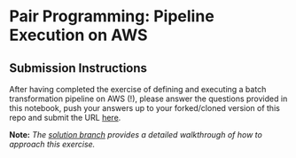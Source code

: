 # Pair Programming: Pipeline Execution on AWS

## Submission Instructions

After having completed the exercise of defining and executing a batch transformation pipeline on AWS (!), please answer the questions provided in this notebook, push your answers up to your forked/cloned version of this repo and submit the URL [here](https://my.learn.co/courses/543/quizzes/5294?module_item_id=70461).

**Note:** *The [solution branch](https://github.com/flatiron-school/DS-Deloitte-07062022-PairProgramming-PipelineExecution/tree/solution) provides a detailed walkthrough of how to approach this exercise.*
